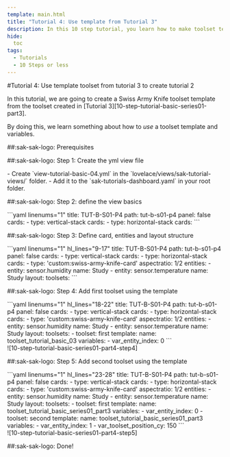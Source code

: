 ```yaml
---
template: main.html
title: "Tutorial 4: Use template from Tutorial 3"
description: In this 10 step tutorial, you learn how to make toolset template based on the 2nd tutorial.
hide:
  toc
tags:
  - Tutorials
  - 10 Steps or less
---
```


                       
#Tutorial 4: Use template toolset from tutorial 3 to create tutorial 2

In this tutorial, we are going to create a Swiss Army Knife toolset template from the toolset created in [Tutorial 3][10-step-tutorial-basic-series01-part3].

By doing this, we learn something about how to _use_ a toolset template and variables.

##:sak-sak-logo: Prerequisites


##:sak-sak-logo: Step 1: Create the yml view file
<div class="grid-container-2" markdown>

<div class="grid-item" markdown>
- Create `view-tutorial-basic-04.yml` in the `lovelace/views/sak-tutorial-views/` folder.
- Add it to the `sak-tutorials-dashboard.yaml` in your root folder.
</div>

<div class="grid-item" markdown>
</div>
</div>

##:sak-sak-logo: Step 2: define the view basics
<div class="grid-container-2" markdown>

<div class="grid-item" markdown>
```yaml linenums="1"
title: TUT-B-S01-P4
path: tut-b-s01-p4
panel: false
cards:
- type: vertical-stack
  cards:
    - type: horizontal-stack
      cards:
```
</div>

<div class="grid-item" markdown>
</div>
</div>

      
##:sak-sak-logo: Step 3: Define card, entities and layout structure

<div class="grid-container-2" markdown>

<div class="grid-item" markdown>
```yaml linenums="1" hl_lines="9-17"
title: TUT-B-S01-P4
path: tut-b-s01-p4
panel: false
cards:
- type: vertical-stack
  cards:
    - type: horizontal-stack
      cards:
        - type: 'custom:swiss-army-knife-card'
          aspectratio: 1/2
          entities: 
            - entity: sensor.humidity
              name: Study
            - entity: sensor.temperature
              name: Study
          layout:
            toolsets:
```
</div>

<div class="grid-item" markdown>
</div>
</div>

##:sak-sak-logo: Step 4: Add first toolset using the template
<div class="grid-container-2" markdown>

<div class="grid-item" markdown>
```yaml linenums="1" hl_lines="18-22"
title: TUT-B-S01-P4
path: tut-b-s01-p4
panel: false
cards:
- type: vertical-stack
  cards:
    - type: horizontal-stack
      cards:
        - type: 'custom:swiss-army-knife-card'
          aspectratio: 1/2
          entities: 
            - entity: sensor.humidity
              name: Study
            - entity: sensor.temperature
              name: Study
          layout:
            toolsets:
              - toolset: first
                template:
                  name: toolset_tutorial_basic_03
                  variables:
                    - var_entity_index: 0
```
</div>

<div class="grid-item" markdown>
![10-step-tutorial-basic-series01-part4-step4]
</div>
</div>

##:sak-sak-logo: Step 5: Add second toolset using the template
<div class="grid-container-2" markdown>

<div class="grid-item" markdown>
```yaml linenums="1" hl_lines="23-28"
title: TUT-B-S01-P4
path: tut-b-s01-p4
panel: false
cards:
- type: vertical-stack
  cards:
    - type: horizontal-stack
      cards:
        - type: 'custom:swiss-army-knife-card'
          aspectratio: 1/2
          entities: 
            - entity: sensor.humidity
              name: Study
            - entity: sensor.temperature
              name: Study
          layout:
            toolsets:
              - toolset: first
                template:
                  name: toolset_tutorial_basic_series01_part3
                  variables:
                    - var_entity_index: 0
              - toolset: second
                template:
                  name: toolset_tutorial_basic_series01_part3
                  variables:
                    - var_entity_index: 1
                    - var_toolset_position_cy: 150
```
</div>

<div class="grid-item" markdown>
![10-step-tutorial-basic-series01-part4-step5]
</div>
</div>

##:sak-sak-logo: Done!

<!-- Image references -->

[10-step-tutorial-basic-series01-part4-step4]: ../assets/screenshots/10-step-tutorial-basic-series01-part2-step7.png
[10-step-tutorial-basic-series01-part4-step5]: ../assets/screenshots/10-step-tutorial-basic-series01-part2-step9.png

[sak-card-toolset-tool-placement]: ../assets/screenshots/sak-card-toolset-tool-placement-bluegrey.png

<!-- Internal references -->
[10-step-tutorial-basic-01-part-03]: ../tutorials/10-step-tutorial-basic-01-part-03.md

[swiss-army-knife-basic-tool-circle]: ../tools/circle-tool.md "Swiss Army Knife - Circle Tool"
[swiss-army-knife-basic-tool-ellipse]: ../tools/ellipse-tool.md "Swiss Army Knife - Ellipse Tool"
[swiss-army-knife-basic-tool-line]: ../tools/line-tool.md "Swiss Army Knife - Line Tool"
[swiss-army-knife-basic-tool-rectangle]: ../tools/rectangle-tool.md "Swiss Army Knife - Rectangle Tool"
[swiss-army-knife-basic-tool-rectex]: ../tools/rectangle-ex-tool.md "Swiss Army Knife - Rectangle Ex Tool"
[swiss-army-knife-basic-tool-regpoly]: ../tools/regular-poly-tool.md "Swiss Army Knife - Regular Poly Tool"
[swiss-army-knife-basic-tool-text]: ../tools/text-tool.md "Swiss Army Knife - Text Tool"
[swiss-army-knife-advanced-tool-horseshoe]: ../tools/horseshoe-tool.md "Swiss Army Knife - Horse shoe Tool"
[swiss-army-knife-advanced-tool-segarc]: ../tools/segarc-tool.md "Swiss Army Knife - Segmented Arc Tool"
[swiss-army-knife-advanced-tool-slider]: ../tools/slider-tool.md "Swiss Army Knife - Slider Tool"
[swiss-army-knife-advanced-tool-switch]: ../tools/switch-tool.md "Swiss Army Knife - Switch Tool"
[swiss-army-knife-advanced-tool-usersvg]: ../tools/usersvg-tool.md "Swiss Army Knife - User SVG Tool"
[swiss-army-knife-ha-tool-area]: ../tools/entity-area-tool.md "Swiss Army Knife - Entity Area Tool"
[swiss-army-knife-ha-tool-icon]: ../tools/entity-icon-tool.md "Swiss Army Knife - Entity Icon Tool"
[swiss-army-knife-ha-tool-name]: ../tools/entity-name-tool.md "Swiss Army Knife - Entity Name Tool"
[swiss-army-knife-ha-tool-state]: ../tools/entity-state-tool.md "Swiss Army Knife - Entity State Tool"
[swiss-army-knife-ha-tool-bar]: ../tools/entity-barchart-tool.md "Swiss Army Knife - Entity History Bar Tool"
